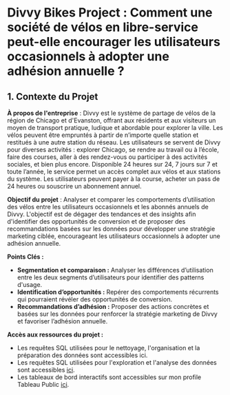 # Divvy Bikes Project : Comment une société de vélos en libre-service peut-elle encourager les utilisateurs occasionnels à adopter une adhésion annuelle ?
## 1. Contexte du Projet
**À propos de l'entreprise** : Divvy est le système de partage de vélos de la région de Chicago et d'Evanston, offrant aux résidents et aux visiteurs un moyen de transport pratique, ludique et abordable pour explorer la ville. Les vélos peuvent être empruntés à partir de n’importe quelle station et restitués à une autre station du réseau. Les utilisateurs se servent de Divvy pour diverses activités : explorer Chicago, se rendre au travail ou à l’école, faire des courses, aller à des rendez-vous ou participer à des activités sociales, et bien plus encore. Disponible 24 heures sur 24, 7 jours sur 7 et toute l’année, le service permet un accès complet aux vélos et aux stations du système. Les utilisateurs peuvent payer à la course, acheter un pass de 24 heures ou souscrire un abonnement annuel.

**Objectif du projet** : Analyser et comparer les comportements d’utilisation des vélos entre les utilisateurs occasionnels et les abonnés annuels de Divvy. L'objectif est de dégager des tendances et des insights afin d'identifier des opportunités de conversion et de proposer des recommandations basées sur les données pour développer une stratégie marketing ciblée, encourageant les utilisateurs occasionnels à adopter une adhésion annuelle.

**Points Clés :**
* **Segmentation et comparaison :** Analyser les différences d’utilisation entre les deux segments d’utilisateurs pour identifier des patterns d'usage.
* **Identification d’opportunités :** Repérer des comportements récurrents qui pourraient révéler des opportunités de conversion.
* **Recommandations d’adhésion :** Proposer des actions concrètes et basées sur les données pour renforcer la stratégie marketing de Divvy et favoriser l’adhésion annuelle.

**Accès aux ressources du projet :**
* Les requêtes SQL utilisées pour le nettoyage, l'organisation et la préparation des données sont accessibles ici.
* Les requêtes SQL utilisées pour l'exploration et l'analyse des données sont accessibles [ici](Divvy-Bikes-Project/EDA.sql).
* Les tableaux de bord interactifs sont accessibles sur mon profile Tableau Public [ici](https://public.tableau.com/app/profile/natalial/vizzes).
